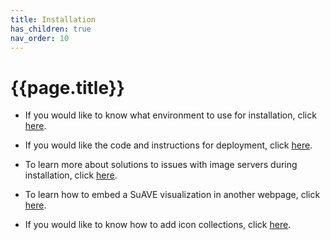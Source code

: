 ```yaml
---
title: Installation
has_children: true
nav_order: 10
---
```


# {{page.title}}

- If you would like to know what environment to use for installation, click [here](https://suave-ucsd.github.io/SuAVE-Documentation/environment.html).

- If you would like the code and instructions for deployment, click [here](https://suave-ucsd.github.io/SuAVE-Documentation/deployment.html).

- To learn more about solutions to issues with image servers during installation, click [here](https://suave-ucsd.github.io/SuAVE-Documentation/image_server.html).

- To learn how to embed a SuAVE visualization in another webpage, click [here](https://suave-ucsd.github.io/SuAVE-Documentation/embedding_other_pages.html).

- If you would like to know how to add icon collections, click [here](https://suave-ucsd.github.io/SuAVE-Documentation/adding_icon_collections.html).
